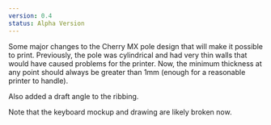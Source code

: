 ```yaml
---
version: 0.4
status: Alpha Version
---
```


Some major changes to the Cherry MX pole design that will make it possible to print. Previously, the pole was cylindrical and had very thin walls that would have caused problems for the printer. Now, the minimum thickness at any point should always be greater than 1mm (enough for a reasonable printer to handle).

Also added a draft angle to the ribbing.

Note that the keyboard mockup and drawing are likely broken now.